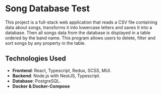 # Song Database Test

This project is a full-stack web application that reads a CSV file containing data about songs,
transforms it into lowercase letters and saves it into a database. Then all songs data
from the database is displayed in a table ordered by the band name.
This program allows users to delete, filter and sort songs by any property in the table. 


## Technologies Used

- **Frontend**: React, Typescript, Redux, SCSS, MUI.
- **Backend**: Node.js with NestJS, Typescript.
- **Database**: PostgreSQL.
- **Docker & Docker-Compose**